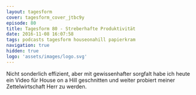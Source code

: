 ```yaml
---
layout: tagesform
cover: tagesform_cover_jtbc9y
episode: 80
title: Tagesform 80 - Streberhafte Produktivität
date: 2016-11-08 16:07:58
tags: podcasts tagesform houseonahill papierkram
navigation: true
hidden: true
logo: 'assets/images/logo.svg'
---
```


Nicht sonderlich effizient, aber mit gewissenhafter sorgfalt
habe ich heute ein Video für House on a Hill geschnitten
und weiter probiert meiner Zettelwirtschaft Herr zu werden.
